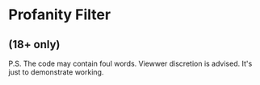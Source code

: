  # Profanity Filter 
 ## (18+ only)
 
 P.S. The code may contain foul words. Viewwer discretion is advised. It's just to demonstrate working.
